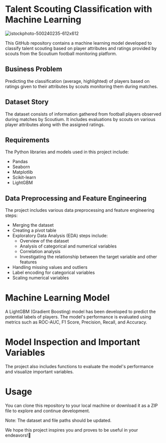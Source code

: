 # Talent Scouting Classification with Machine Learning
![istockphoto-500240235-612x612](https://github.com/YaseminOzturkk/scoutium_talenter_hunting/assets/48058898/1c907749-4e79-4f60-92be-1375b8270351)


This GitHub repository contains a machine learning model developed to classify talent scouting based on player attributes and ratings provided by scouts from the Scoutium football monitoring platform.

## Business Problem
Predicting the classification (average, highlighted) of players based on ratings given to their attributes by scouts monitoring them during matches.

## Dataset Story
The dataset consists of information gathered from football players observed during matches by Scoutium. It includes evaluations by scouts on various player attributes along with the assigned ratings.

## Requirements
The Python libraries and models used in this project include:

* Pandas
* Seaborn
* Matplotlib
* Scikit-learn
* LightGBM

## Data Preprocessing and Feature Engineering
The project includes various data preprocessing and feature engineering steps:

- Merging the dataset
- Creating a pivot table
- Exploratory Data Analysis (EDA) steps include:
  * Overview of the dataset
  * Analysis of categorical and numerical variables
  * Correlation analysis
  * Investigating the relationship between the target variable and other features
 - Handling missing values and outliers
 - Label encoding for categorical variables
 - Scaling numerical variables

# Machine Learning Model
A LightGBM (Gradient Boosting) model has been developed to predict the potential labels of players. The model's performance is evaluated using metrics such as ROC-AUC, F1 Score, Precision, Recall, and Accuracy.

# Model Inspection and Important Variables
The project also includes functions to evaluate the model's performance and visualize important variables.

# Usage
You can clone this repository to your local machine or download it as a ZIP file to explore and continue development.

Note: The dataset and file paths should be updated.

We hope this project inspires you and proves to be useful in your endeavors!🌟
